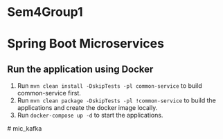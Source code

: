 # Sem4Group1
# Spring Boot Microservices

## Run the application using Docker

1. Run `mvn clean install -DskipTests -pl common-service` to build common-service first.
2. Run `mvn clean package -DskipTests -pl !common-service` to build the applications and create the docker image locally.
3. Run `docker-compose up -d` to start the applications.

#   m i c _ k a f k a  
 